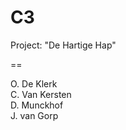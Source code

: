 C3
==
Project: "De Hartige Hap"

==

O. De Klerk <br>
C. Van Kersten<br>
D. Munckhof<br>
J. van Gorp<br>

